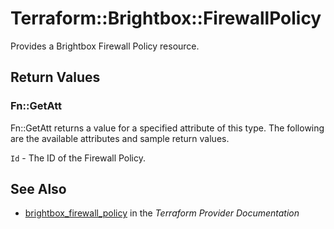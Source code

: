 # Terraform::Brightbox::FirewallPolicy

Provides a Brightbox Firewall Policy resource.

## Return Values

### Fn::GetAtt

Fn::GetAtt returns a value for a specified attribute of this type. The following are the available attributes and sample return values.

`Id` - The ID of the Firewall Policy.

## See Also

* [brightbox_firewall_policy](https://www.terraform.io/docs/providers/brightbox/r/firewall_policy.html) in the _Terraform Provider Documentation_